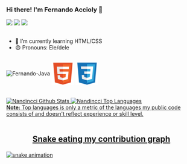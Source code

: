 ### Hi there! I'm Fernando Accioly 👋


<div> 
  <a href="https://www.instagram.com/_fernandoaccioly/" target="_blank"><img src="https://img.shields.io/badge/-Instagram-%23E4405F?style=for-the-badge&logo=instagram&logoColor=white" target="_blank"></a>
 <a href="https://discord.gg/wagxzStdcR" target="_blank"><img src="https://img.shields.io/badge/Discord-7289DA?style=for-the-badge&logo=discord&logoColor=white" target="_blank"></a> 
  <a href = "mailto:fernandoaccioly02@gmail.com"><img src="https://img.shields.io/badge/-Gmail-%23333?style=for-the-badge&logo=gmail&logoColor=white" target="_blank"></a>
  
##
  
  
- 🌱 I’m currently learning HTML/CSS
- 😄 Pronouns: Ele/dele
  

<div style="display: inline_block"><br>
  <img align="center" alt="Fernando-Java" width="60" src="https://cdn.jsdelivr.net/gh/devicons/devicon/icons/java/java-original-wordmark.svg">
  <img align="center" alt="Fernando-HTML" width="60" src="https://raw.githubusercontent.com/devicons/devicon/master/icons/html5/html5-original.svg">
  <img align="center" alt="Fernando-CSS" width="60" src="https://raw.githubusercontent.com/devicons/devicon/master/icons/css3/css3-original.svg">
</div>
  
<br>
<br>
  
  
<div>
  <a href="https://github.com/Nandincci">
  <img height="150em" alt="Nandincci Github Stats" src="https://github-readme-stats.vercel.app/api?username=Nandincci&show_icons=true&theme=aura&include_all_commits=true&count_private=true"/>
  <img height="150em" alt="Nandincci Top Languages" src="https://github-readme-stats.vercel.app/api/top-langs/?username=Nandincci&layout=compact&langs_count=7&theme=aura"/>
</div>
  <b>Note:</b> Top languages is only a metric of the languages my public code consists of and doesn't reflect experience or skill level.
 
  
<br>
<br>
  
  
  ## <p align="center" >Snake eating my contribution graph</p>
  ![snake animation](https://github.com/Nandincci/Nandincci/blob/output/github-contribution-grid-snake.svg)
 
</div>  

